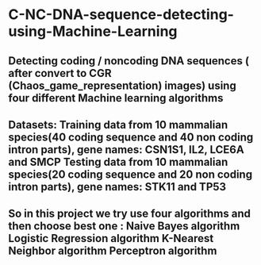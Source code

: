 # C-NC-DNA-sequence-detecting-using-Machine-Learning
Detecting coding / noncoding DNA sequences ( after convert to CGR (Chaos_game_representation) images) using four different Machine learning algorithms 
--------------
Datasets:
Training data from 10 mammalian species(40 coding sequence and 40 non coding intron parts), gene names: CSN1S1, IL2, LCE6A and SMCP
Testing data from 10 mammalian species(20 coding sequence and 20 non coding intron parts), gene names: STK11 and TP53
-----------------
So in this project we try use four algorithms and then choose best one :
Naive Bayes algorithm
Logistic Regression algorithm
K-Nearest Neighbor algorithm
Perceptron algorithm 
---------------------

